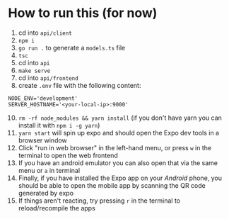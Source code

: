 # How to run this (for now)


1. cd into `api/client`
2. `npm i`
3. `go run .` to generate a `models.ts` file
4. `tsc`
5. cd into `api`
6. `make serve`
7. cd into `api/frontend`
8. create `.env` file with the following content:
```
NODE_ENV='development'
SERVER_HOSTNAME='<your-local-ip>:9000'
```
10. `rm -rf node_modules && yarn install` (if you don't have yarn you can install it with `npm i -g yarn`)
11. `yarn start` will spin up expo and should open the Expo dev tools in a browser window
12. Click "run in web browser" in the left-hand menu, or press `w` in the terminal to open the web frontend
13. If you have an android emulator you can also open that via the same menu or `a` in terminal
14. Finally, if you have installed the Expo app on your _Android_ phone, you should be able to open the mobile app by scanning the QR code generated by expo
15. If things aren't reacting, try pressing `r` in the terminal to reload/recompile the apps
